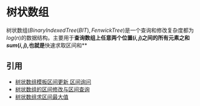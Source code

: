 # 树状数组

树状数组$(Binary Indexed Tree(BIT), Fenwick Tree)$是一个查询和修改复杂度都为$log(n)$的数据结构。主要用于**查询数组上任意两个位置$(i,j)$之间的所有元素之和$sum(i,j)$,也就是**快速求取区间和**

## 引用

 - [树状数组模板区间更新 区间询问](http://blog.csdn.net/lawrence_jang/article/details/8054173)
 - [树状数组的区间修改与区间查询](http://blog.csdn.net/qq_21841245/article/details/43956633)
 - [树状数组求区间最大值](http://blog.csdn.net/u010598215/article/details/48206959)

